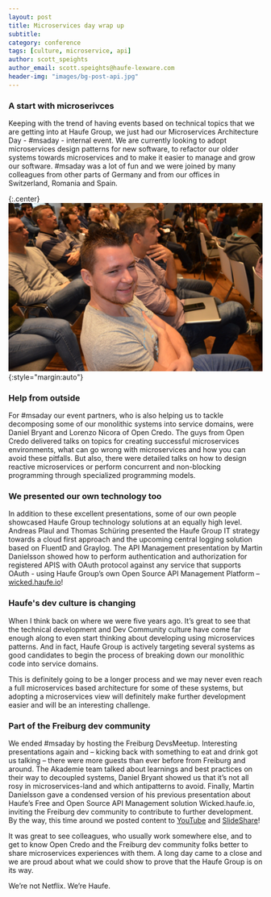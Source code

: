 ```yaml
---
layout: post
title: Microservices day wrap up
subtitle:
category: conference
tags: [culture, microservice, api]
author: scott_speights
author_email: scott.speights@haufe-lexware.com
header-img: "images/bg-post-api.jpg"
---
```


### A start with  microserivces

Keeping with the trend of having events based on technical topics that we are getting into at Haufe Group, we just had our Microservices Architecture Day - #msaday - internal event. We are currently looking to adopt microservices design patterns for new software, to refactor our older systems towards microservices and to make it easier to manage and grow our software. #msaday was a lot of fun and we were joined by many colleagues from other parts of Germany and from our offices in Switzerland, Romania and Spain.

{:.center}
![Microservices audience](/images/Microservices-Day/Satisfied-Microservices-Customer.JPG){:style="margin:auto"}

### Help from outside

For #msaday our event partners, who is also helping us to tackle decomposing some of our monolithic systems into service domains, were Daniel Bryant and Lorenzo Nicora of Open Credo. The guys from Open Credo delivered talks on topics for creating successful microservices environments, what can go wrong with microservices and how you can avoid these pitfalls. But also, there were detailed talks on how to design reactive microservices or perform concurrent and non-blocking programming through specialized programming models. 

### We presented our own technology too

In addition to these excellent presentations, some of our own people showcased Haufe Group technology solutions at an equally high level. Andreas Plaul and Thomas Schüring presented the Haufe Group IT strategy towards a cloud first approach and the upcoming central logging solution based on FluentD and Graylog. The API Management presentation by Martin Danielsson showed how to perform authentication and authorization for registered APIS with OAuth protocol against any service that supports OAuth - using Haufe Group’s own Open Source API Management Platform – [wicked.haufe.io](https://github.com/Haufe-Lexware/wicked.haufe.io)! 

### Haufe's dev culture is changing

When I think back on where we were five years ago. It’s great to see that the technical development and Dev Community culture have come far enough along to even start thinking about developing using microservices patterns. And in fact, Haufe Group is actively targeting several systems as good candidates to begin the process of breaking down our monolithic code into service domains. 

This is definitely going to be a longer process and we may never even reach a full microservices based architecture for some of these systems, but adopting a microservices view will definitely make further development easier and will be an interesting challenge.

### Part of the Freiburg dev community

We ended #msaday by hosting the Freiburg DevsMeetup. Interesting presentations again and – kicking back with something to eat and drink got us talking – there were more guests than ever before from Freiburg and around. The Akademie team talked about learnings and best practices on their way to decoupled systems, Daniel Bryant showed us that it’s not all rosy in microservices-land and which antipatterns to avoid. Finally, Martin Danielsson gave a condensed version of his previous presentation about Haufe’s Free and Open Source API Management solution Wicked.haufe.io, inviting the Freiburg dev community to contribute to further development. By the way, this time around we posted content to [YouTube](https://www.youtube.com/channel/UCLyuIumQe2DjYIuwnvCo4uA) and [SlideShare](http://www.slideshare.net/HaufeDev/presentations)!

It was great to see colleagues, who usually work somewhere else, and to get to know Open Credo and the Freiburg dev community folks better to share microservices experiences with them. A long day came to a close and we are proud about what we could show to prove that the Haufe Group is on its way. 

We’re not Netflix. We’re Haufe.
